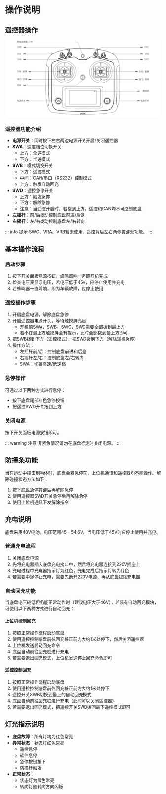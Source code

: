 # 操作说明

## 遥控器操作

![遥控器说明](../attachment/images-searobot/media/image7.png)

### 遥控器功能介绍

- **电源开关**：同时按下左右两边电源开关开启/关闭遥控器
- **SWA**：速度档位切换开关
  - 上方：全速模式
  - 下方：半速模式
- **SWB**：模式切换开关
  - 下方：遥控模式
  - 中间：CAN/串口（RS232）控制模式
  - 上方：触发自动回充
- **SWD**：遥控急停开关
  - 上方：触发急停
  - 下方：解除急停
  - 注意：当遥控开启时，若拨到上方，遥控和CAN均不可控制底盘
- **左摇杆**：前/后拨动控制底盘前进/后退
- **右摇杆**：左/右拨动控制底盘左/右转向

::: info 提示
SWC、VRA、VRB暂未使用。遥控背后左右两侧按键无功能。
:::

## 基本操作流程

### 启动步骤

1. 按下开关面板电源按钮，蜂鸣器响一声即开机完成
2. 检查电压表显示电压，若电压低于45V，应停止使用并充电
3. 若蜂鸣器一直鸣响，即为车辆故障，应停止使用

### 遥控操作步骤

1. 开启底盘电源，解除底盘急停
2. 开启遥控器电源开关，等待触摸屏亮起
   - 开机前SWA，SWB，SWC，SWD需要全部拨到最上方
   - 若不在最上方触摸屏会有提示，此时全部拨到最上方即可
3. 把SWB拨到下方（遥控模式），把SWD拨到下方（解除遥控急停）
4. 操作方法：
   - 左摇杆前/后：控制底盘前进和后退
   - 右摇杆左/右：控制底盘左/右转向
   - SWA：切换高速/低速档

### 急停操作

可通过以下两种方式进行急停：
- 按下底盘尾部红色急停按钮
- 把遥控SWD开关拨到上方

### 关闭电源

按下开关面板电源按钮即可。

::: warning 注意
非紧急情况请勿在底盘行走时关闭电源。
:::

## 防撞条功能

当在运动中撞击到物体时，底盘会紧急停车，上位机通讯和遥控器均不能操作。解除碰撞状态方法如下：

1. 按下底盘急停按键后再解除急停
2. 使用遥控器SWD开关急停后再解除急停
3. 使用上位机通讯下发解除指令

## 充电说明

底盘采用48V电池，电压范围45 - 54.6V，当电压低于45V时应停止使用并充电。

### 普通充电流程

1. 关闭底盘电源
2. 先将充电器插入底盘充电接口中，然后将充电器连接到220V插座上
3. 充电过程中充电器指示灯为红色，充电完成后指示灯转为绿色
4. 若需要中途停止充电，需要先断开220V电源，再从底盘拔除充电器

### 自动回充功能

当底盘电压较低但仍能正常动作时（建议电压大于46V），若装有自动回充模块，可使用以下两种方式进行自动回充：

#### 上位机控制回充
1. 按照正常操作流程启动底盘
2. 使用遥控控制底盘前往回充桩正前方大约1米处停下，然后关闭遥控器
3. 上位机发送启动回充命令
4. 底盘自动前往回充桩进行充电
5. 若需要退出回充模式，上位机发送停止回充命令即可

#### 遥控控制回充
1. 按照正常操作流程启动底盘
2. 使用遥控控制底盘前往回充桩正前方大约1米处停下
3. 遥控开关SWB切换到最上的自动回充模式
4. 底盘自动前往回充桩进行充电（此时可以关闭遥控器）
5. 若需要退出回充模式，把遥控开关SWB拨回最下遥控模式即可

## 灯光指示说明

- **底盘故障**：所有灯均为红色常亮
- **异常状态**：状态灯红色常亮
  - 遥控急停
  - 软件急停
  - 急停按键按下
  - 防撞杆触发
- **正常状态**：
  - 状态灯为绿色常亮
  - 转向灯随转向方向闪烁 